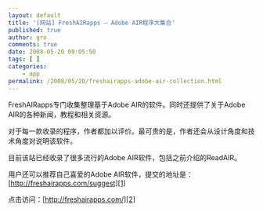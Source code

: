 ```yaml
---
layout: default
title: '[网站] FreshAIRapps – Adobe AIR程序大集合'
published: true
author: gro
comments: true
date: 2008-05-20 09:05:50
tags: [ ]
categories:
    - app
permalink: /2008/05/20/freshairapps-adobe-air-collection.html
---
```

 FreshAIRapps专门收集整理基于Adobe AIR的软件。同时还提供了关于Adobe AIR的各种新闻，教程和相关资源。

对于每一款收录的程序，作者都加以评价。最可贵的是，作者还会从设计角度和技术角度对说明该软件。

目前该站已经收录了很多流行的Adobe AIR软件，包括之前介绍的ReadAIR。

用户还可以推荐自己喜爱的Adobe AIR软件，提交的地址是：[http://freshairapps.com/suggest][1]

点击访问：[http://freshairapps.com/][2]

 [1]: http://freshairapps.com/suggest "http://freshairapps.com/suggest"
 [2]: http://freshairapps.com/ "http://freshairapps.com/"